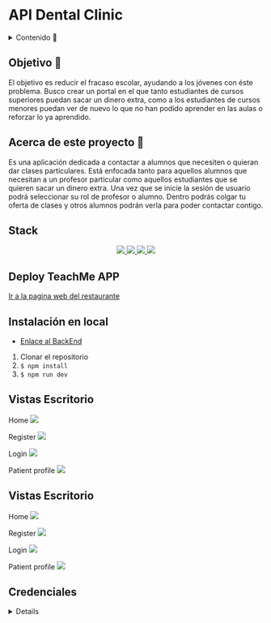 # API Dental Clinic

<details>
  <summary>Contenido 📝</summary>
  <ol>
    <li><a href="#objetivo-🎯">Objetivo</a></li>
    <li><a href="#acerca-de-este-proyecto-🔎">Acerca de este proyecto</a></li>
    <li><a href="#stack">Stack</a></li>
    <li><a href="#deploy">Deploy TeachMe</a></li>
    <li><a href="#instalación-en-local">Instalación</a></li>
    <li><a href="#vistas">Vistas</a></li>
    <li><a href="#credenciales">Credenciales</a></li>
    <li><a href="#futuras-funcionalidades">Futuras funcionalidades</a></li>
    <li><a href="#webgrafia">Webgrafia</a></li>
    <li><a href="#contacto">Contacto</a></li>
  </ol>
</details>

## Objetivo 🎯

El objetivo es reducir el fracaso escolar, ayudando a los jóvenes con éste problema.
Busco crear un portal en el que tanto estudiantes de cursos superiores puedan sacar un
dinero extra, como a los estudiantes de cursos menores puedan ver de nuevo lo que no
han podido aprender en las aulas o reforzar lo ya aprendido.

## Acerca de este proyecto 🔎

Es una aplicación dedicada a contactar a alumnos que necesiten o quieran dar
clases particulares. Está enfocada tanto para aquellos alumnos que necesitan a un
profesor particular como aquellos estudiantes que se quieren sacar un dinero extra.
Una vez que se inicie la sesión de usuario podrá seleccionar su rol de profesor o
alumno. Dentro podrás colgar tu oferta de clases y otros alumnos podrán verla para
poder contactar contigo.

## Stack

<div align="center">
<a href="https://www.reactjs.com/">
    <img src= "https://img.shields.io/badge/React-20232A?style=for-the-badge&logo=react&logoColor=61DAFB"/>
</a>
<a href="https://redux-toolkit.js.org/">
    <img src= "https://img.shields.io/badge/redux-%23593d88.svg?style=for-the-badge&logo=redux&logoColor=white"/>
</a>
<a href="https://mui.com/">
    <img src= "https://img.shields.io/badge/MUI-%230081CB.svg?style=for-the-badge&logo=mui&logoColor=white"/>
</a>
<a href="https://developer.mozilla.org/es/docs/Web/JavaScript">
    <img src= "https://img.shields.io/badge/javascipt-EFD81D?style=for-the-badge&logo=javascript&logoColor=black"/>
</a>
 </div>

## Deploy TeachMe APP

<a href="https://main.d6sq1mbjbhp3p.amplifyapp.com/" target="_blank"/>Ir a la pagina web del restaurante</a>

## Instalación en local

- <a href="https://github.com/Stevengs7/Final-Project-BackEnd" target="_blank">Enlace al BackEnd<a>

1. Clonar el repositorio
2. `$ npm install`
3. `$ npm run dev`

## Vistas Escritorio

Home
<img src="./public/assets/readme/desktop/home.png">

Register
<img src="./public/assets/readme/desktop/subjects.png">

Login
<img src="./public/assets/readme/desktop/tutorship.png">

Patient profile
<img src="./public/assets/readme/desktop/profile.png">

## Vistas Escritorio

Home
<img src="./public/assets/readme/mobile/home.png">

Register
<img src="./public/assets/readme/mobile/subjects.png">

Login
<img src="./public/assets/readme/mobile/about.png">

Patient profile
<img src="./public/assets/readme/mobile/profile.png">

## Credenciales

<details>

<summary>Credenciales</summary>
- AUTH

- Contraseña para todos los usuarios

      12345678

- Como Student

      samuel@baker.com

- Como Tutor

      oliver@wilson.com

</datails>

## Futuras funcionalidades

✅ Buscar tutorias por tutor y no por asignatura.</br>
⬜ Actualizar las tutorias como estudiente y tutor.</br>
⬜ ...

## Webgrafia:

- https://mui.com/material-ui/getting-started/

## Contacto

<a href="https://www.linkedin.com/in/msserna/" target="_blank"><img src="https://img.shields.io/badge/-LinkedIn-%230077B5?style=for-the-badge&logo=linkedin&logoColor=white" target="_blank"></a>

</p>
